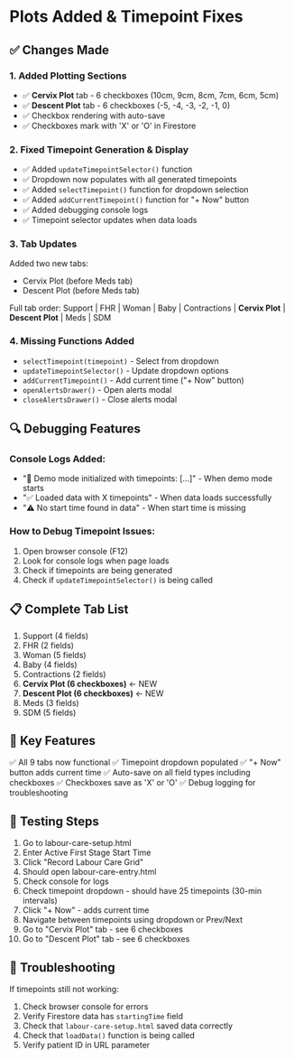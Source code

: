 # Plots Added & Timepoint Fixes

## ✅ Changes Made

### 1. **Added Plotting Sections**
- ✅ **Cervix Plot** tab - 6 checkboxes (10cm, 9cm, 8cm, 7cm, 6cm, 5cm)
- ✅ **Descent Plot** tab - 6 checkboxes (-5, -4, -3, -2, -1, 0)
- ✅ Checkbox rendering with auto-save
- ✅ Checkboxes mark with 'X' or 'O' in Firestore

### 2. **Fixed Timepoint Generation & Display**
- ✅ Added `updateTimepointSelector()` function
- ✅ Dropdown now populates with all generated timepoints
- ✅ Added `selectTimepoint()` function for dropdown selection
- ✅ Added `addCurrentTimepoint()` function for "+ Now" button
- ✅ Added debugging console logs
- ✅ Timepoint selector updates when data loads

### 3. **Tab Updates**
Added two new tabs:
- Cervix Plot (before Meds tab)
- Descent Plot (before Meds tab)

Full tab order: Support | FHR | Woman | Baby | Contractions | **Cervix Plot** | **Descent Plot** | Meds | SDM

### 4. **Missing Functions Added**
- `selectTimepoint(timepoint)` - Select from dropdown
- `updateTimepointSelector()` - Update dropdown options
- `addCurrentTimepoint()` - Add current time ("+ Now" button)
- `openAlertsDrawer()` - Open alerts modal
- `closeAlertsDrawer()` - Close alerts modal

## 🔍 Debugging Features

### Console Logs Added:
- "🔧 Demo mode initialized with timepoints: [...]" - When demo mode starts
- "✅ Loaded data with X timepoints" - When data loads successfully
- "⚠️ No start time found in data" - When start time is missing

### How to Debug Timepoint Issues:

1. Open browser console (F12)
2. Look for console logs when page loads
3. Check if timepoints are being generated
4. Check if `updateTimepointSelector()` is being called

## 📋 Complete Tab List

1. Support (4 fields)
2. FHR (2 fields)
3. Woman (5 fields)
4. Baby (4 fields)
5. Contractions (2 fields)
6. **Cervix Plot (6 checkboxes)** ← NEW
7. **Descent Plot (6 checkboxes)** ← NEW
8. Meds (3 fields)
9. SDM (5 fields)

## 🎯 Key Features

✅ All 9 tabs now functional
✅ Timepoint dropdown populated
✅ "+ Now" button adds current time
✅ Auto-save on all field types including checkboxes
✅ Checkboxes save as 'X' or 'O'
✅ Debug logging for troubleshooting

## 🚀 Testing Steps

1. Go to labour-care-setup.html
2. Enter Active First Stage Start Time
3. Click "Record Labour Care Grid"
4. Should open labour-care-entry.html
5. Check console for logs
6. Check timepoint dropdown - should have 25 timepoints (30-min intervals)
7. Click "+ Now" - adds current time
8. Navigate between timepoints using dropdown or Prev/Next
9. Go to "Cervix Plot" tab - see 6 checkboxes
10. Go to "Descent Plot" tab - see 6 checkboxes

## 🐛 Troubleshooting

If timepoints still not working:
1. Check browser console for errors
2. Verify Firestore data has `startingTime` field
3. Check that `labour-care-setup.html` saved data correctly
4. Check that `loadData()` function is being called
5. Verify patient ID in URL parameter

